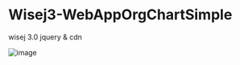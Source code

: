 # Wisej3-WebAppOrgChartSimple
wisej 3.0 jquery &amp; cdn 

![image](https://user-images.githubusercontent.com/50413/187351113-1bd407b2-0181-4288-a071-55fb9b961aa8.png)
